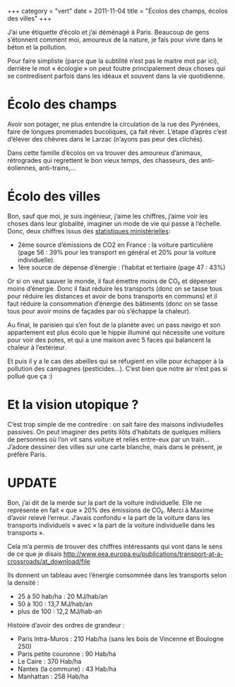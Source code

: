+++
category = "vert"
date = 2011-11-04
title = "Écolos des champs, écolos des villes"
+++

J’ai une étiquette d’écolo et j’ai déménagé à Paris. Beaucoup de gens
s’étonnent comment moi, amoureux de la nature, je fais pour vivre dans
le béton et la pollution.

Pour faire simpliste (parce que la subtilité n’est pas le maitre mot par
ici), derrière le mot « écologie » on peut foutre principalement deux
choses qui se contredisent parfois dans les idéaux et souvent dans la
vie quotidienne.

# Écolo des champs

Avoir son potager, ne plus entendre la circulation de la rue des
Pyrénées, faire de longues promenades bucoliques, ça fait rêver. L’étape
d’après c’est d’élever des chèvres dans le Larzac (n’ayons pas peur des
clichés).

Dans cette famille d’écolos on va trouver des amoureux d’animaux,
rétrogrades qui regrettent le bon vieux temps, des chasseurs, des
anti-éoliennes, anti-trains,…

# Écolo des villes

Bon, sauf que moi, je suis ingénieur, j’aime les chiffres, j’aime voir
les choses dans leur globalité, imaginer un mode de vie qui passe à
l’échelle. Donc, deux chiffres issus des [statistiques ministérielles](http://www.statistiques.developpement-durable.gouv.fr/publications/publication/1811/969/bilan-energetique-france-2010-2.html):

-   2ème source d’émissions de CO2 en France : la voiture particulière
    (page 56 : 39% pour les transport en général et 20% pour la voiture
    individuelle).
-   1ère source de dépense d’énergie : l’habitat et tertiaire (page 47 :
    43%)

Or si on veut sauver le monde, il faut émettre moins de CO₂ et dépenser
moins d’énergie. Donc il faut réduire les transports (donc on se tasse
tous pour réduire les distances et avoir de bons transports en communs)
et il faut réduire la consommation d’énergie des bâtiments (donc on se
tasse tous pour avoir moins de façades par où s’échappe la chaleur).

Au final, le parisien qui s’en fout de la planète avec un pass navigo et
son appartement est plus écolo que le hippie illuminé qui nécessite une
voiture pour voir des potes, et qui a une maison avec 5 faces qui
balancent la chaleur à l’extérieur.

Et puis il y a le cas des abeilles qui se réfugient en ville pour
échapper à la pollution des campagnes (pesticides...). C’est bien que
notre air n’est pas si pollué que ça :)

# Et la vision utopique ?

C’est trop simple de me contredire : on sait faire des maisons
indiviudelles passives. On peut imaginer des petits ilôts d’habitats de
quelques milliers de personnes où l’on vit sans voiture et reliés
entre-eux par un train… J’adore dessiner des villes sur une carte
blanche, mais dans le présent, je préfère Paris.

# UPDATE

Bon, j’ai dit de la merde sur la part de la voiture individuelle. Elle
ne représente en fait « que » 20% des émissions de CO₂. Merci à Maxime
d’avoir relevé l’erreur. J’avais confondu « la part de la voiture dans
les transports individuels » avec « la part de la voiture individuelle
dans les transports ».

Cela m’a permis de trouver des chiffres intéressants qui vont dans le
sens de ce que je disais
<http://www.eea.europa.eu/publications/transport-at-a-crossroads/at_download/file>

Ils donnent un tableau avec l’énergie consommée dans les transports
selon la densité :

-   25 à 50 hab/ha : 20 MJ/hab/an
-   50 à 100 : 13,7 MJ/hab/an
-   plus de 100 : 12,2 MJ/hab-an

Histoire d’avoir des ordres de grandeur :

-   Paris Intra-Muros : 210 Hab/ha (sans les bois de Vincenne et
    Boulogne 250)
-   Paris petite couronne : 90 Hab/ha
-   Le Caire : 370 Hab/ha
-   Nantes (la commune) : 43 Hab/ha
-   Manhattan : 258 Hab/ha
